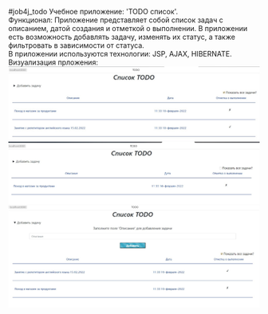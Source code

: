 #job4j_todo
Учебное приложение: 'TODO список'.
<br>Функционал:  Приложение представляет собой список задач с описанием, датой создания и отметкой о выполнении.
В приложении есть возможность добавлять задачу, изменять их статус,  а также фильтровать в зависимости от статуса.
<br>В приложении используются технологии: JSP, AJAX, HIBERNATE.
<br>Визуализация прложения:
![ScreenShot](images/1.jpg)
![ScreenShot](images/2.jpg)
![ScreenShot](images/3.jpg)